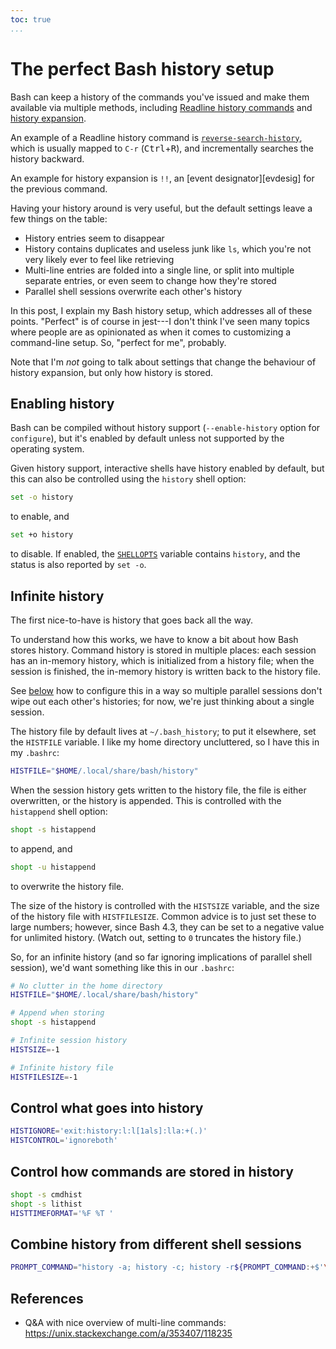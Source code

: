 ```yaml
---
toc: true
...
```


# The perfect Bash history setup

Bash can keep a history of the commands you've issued and make them available
via multiple methods, including [Readline history commands][rlhistcmds] and
[history expansion][histexp].

An example of a Readline history command is
[`reverse-search-history`][revhist], which is usually mapped to `C-r`
(<kbd>Ctrl</kbd>+<kbd>R</kbd>), and incrementally searches the history
backward.

An example for history expansion is `!!`, an [event designator][evdesig] for
the previous command.

Having your history around is very useful, but the default settings leave a few
things on the table:

- History entries seem to disappear
- History contains duplicates and useless junk like `ls`, which you're not very
  likely ever to feel like retrieving
- Multi-line entries are folded into a single line, or split into multiple
  separate entries, or even seem to change how they're stored
- Parallel shell sessions overwrite each other's history

In this post, I explain my Bash history setup, which addresses all of these
points. "Perfect" is of course in jest---I don't think I've seen many topics
where people are as opinionated as when it comes to customizing a command-line
setup. So, "perfect for me", probably.

Note that I'm *not* going to talk about settings that change the behaviour of
history expansion, but only how history is stored.

[rlhistcmds]: <https://www.gnu.org/software/bash/manual/bash.html#Commands-For-History>
[histexp]: <https://www.gnu.org/software/bash/manual/bash.html#History-Interaction>
[revhist]: <https://www.gnu.org/software/bash/manual/bash.html#index-reverse_002dsearch_002dhistory-_0028C_002dr_0029>
[evdsig]: <https://www.gnu.org/software/bash/manual/bash.html#Event-Designators>

## Enabling history

Bash can be compiled without history support (`--enable-history` option for
`configure`), but it's enabled by default unless not supported by the operating
system.

Given history support, interactive shells have history enabled by default, but
this can also be controlled using the `history` shell option:

```bash
set -o history
```

to enable, and

```bash
set +o history
```

to disable. If enabled, the [`SHELLOPTS`][shopts] variable contains `history`,
and the status is also reported by `set -o`.

[shopts]: <https://www.gnu.org/software/bash/manual/bash.html#index-SHELLOPTS>

## Infinite history

The first nice-to-have is history that goes back all the way.

To understand how this works, we have to know a bit about how Bash stores
history. Command history is stored in multiple places: each session has an
in-memory history, which is initialized from a history file; when the session
is finished, the in-memory history is written back to the history file.

See [below][multsesh] how to configure this in a way so multiple parallel
sessions don't wipe out each other's histories; for now, we're just thinking
about a single session.

The history file by default lives at `~/.bash_history`; to put it elsewhere,
set the `HISTFILE` variable. I like my home directory uncluttered, so I have
this in my `.bashrc`:

```bash
HISTFILE="$HOME/.local/share/bash/history"
```

When the session history gets written to the history file, the file is either
overwritten, or the history is appended. This is controlled with the
`histappend` shell option:

```bash
shopt -s histappend
```

to append, and

```bash
shopt -u histappend
```

to overwrite the history file.

The size of the history is controlled with the `HISTSIZE` variable, and the
size of the history file with `HISTFILESIZE`. Common advice is to just set
these to large numbers; however, since Bash 4.3, they can be set to a negative
value for unlimited history. (Watch out, setting to `0` truncates the history
file.)

So, for an infinite history (and so far ignoring implications of parallel shell
session), we'd want something like this in our `.bashrc`:

```bash
# No clutter in the home directory
HISTFILE="$HOME/.local/share/bash/history"

# Append when storing
shopt -s histappend

# Infinite session history
HISTSIZE=-1

# Infinite history file
HISTFILESIZE=-1
```

[multsesh]: <#combine-history-from-multiple-shell-sessions>

## Control what goes into history

```bash
HISTIGNORE='exit:history:l:l[1als]:lla:+(.)'
HISTCONTROL='ignoreboth'
```

## Control how commands are stored in history

```bash
shopt -s cmdhist
shopt -s lithist
HISTTIMEFORMAT='%F %T '
```

## Combine history from different shell sessions

```bash
PROMPT_COMMAND="history -a; history -c; history -r${PROMPT_COMMAND:+$'\n'"$PROMPT_COMMAND"}"
```

## References

- Q&A with nice overview of multi-line commands:
  <https://unix.stackexchange.com/a/353407/118235>
